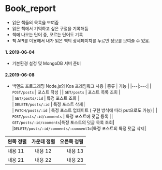 # Book_report
- 읽은 책들의 목록을 보여줌
- 읽은 책에서 기억하고 싶은 구절을 기록해둠
- 책에 나오는 단어 중, 모르는 단어도 기록
- 책 API를 이용해서 내가 읽은 책의 상세페이지를 누르면 정보를 보여줄 수 있음.

#### 1. 2019-06-04
- 기본환경 설정 및 MongoDB 서버 준비

#### 2.2019-06-08 
- 백엔드 프로그래밍 Node.js의 Koa 프레임워크 사용
| 종류 | 기능 |
|---|:---:|
| `POST/posts` | 포스트 작성 | 
| `GET/posts` | 포스트 목록 조회 |  
| `GET/posts/:id` | 특정 포스트 조회 |  
| `DELETE/posts/:id` | 특정 포스트 삭제 |  
| `PATCH/posts/:id` | 특정 포스트 업데이트 ( 구현 방식에 따라 put으로도 가능) |
| `POST/posts/:id/comments` | 특정 포스트에 덧글 등록 |
| `GET/posts/:id/cooments`|특정 포스트의 덧글 목록 조회|
|`DELETE/posts/:id/comments/:commentId`|특정 포스트의 특정 덧글 삭제|


| 왼쪽 정렬 | 가운데 정렬 | 오른쪽 정렬 |
|:--------|:--------:|--------:|
| 내용 11 | 내용 12 | 내용 13 |
| 내용 21 | 내용 22 | 내용 23 |

